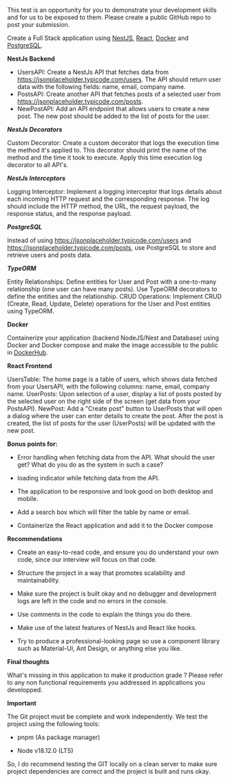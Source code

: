 This test is an opportunity for you to demonstrate your development skills and for us to be exposed to them. Please create a public GitHub repo to post your submission.

Create a Full Stack application using [NestJS](https://nestjs.com/), [React](https://react.dev/), [Docker](https://www.docker.com/)  and [PostgreSQL](https://www.postgresql.org/). 

**NestJs Backend** 

* UsersAPI: Create a NestJs API that fetches data from https://jsonplaceholder.typicode.com/users. The API should return user data with the following fields: name, email, company name. 
* PostsAPI: Create another API that fetches posts of a selected user from https://jsonplaceholder.typicode.com/posts. 
* NewPostAPI: Add an API endpoint that allows users to create a new post. The new post should be added to the list of posts for the user.

***NestJs Decorators***

Custom Decorator: Create a custom decorator that logs the execution time the method it's applied to. This decorator should print the name of the method and the time it took to execute. Apply this time execution log decorator to all API's.

***NestJs Interceptors***

Logging Interceptor: Implement a logging interceptor that logs details about each incoming HTTP request and the corresponding response. The log should include the HTTP method, the URL, the request payload, the response status, and the response payload.

***PostgreSQL*** 

Instead of using https://jsonplaceholder.typicode.com/users and https://jsonplaceholder.typicode.com/posts, use PostgreSQL to store and retrieve users and posts data. 

***TypeORM***

Entity Relationships: Define entities for User and Post with a one-to-many relationship (one user can have many posts). Use TypeORM decorators to define the entities and the relationship.
CRUD Operations: Implement CRUD (Create, Read, Update, Delete) operations for the User and Post entities using TypeORM.

**Docker** 

Containerize your application (backend NodeJS/Nest and Database) using Docker and Docker compose and make the image accessible to the public in [DockerHub](https://hub.docker.com/). 

**React Frontend** 

UsersTable: The home page is a table of users, which shows data fetched from your UsersAPI, with the following columns: name, email, company name. 
UserPosts: Upon selection of a user, display a list of posts posted by the selected user on the right side of the screen (get data from your PostsAPI). 
NewPost: Add a "Create post" button to UserPosts that will open a dialog where the user can enter details to create the post. After the post is created, the list of posts for the user (UserPosts) will be updated with the new post. 

**Bonus points for:**
* Error handling when fetching data from the API. What should the user get? What do you do as the system in such a case? 

* loading indicator while fetching data from the API. 

* The application to be responsive and look good on both desktop and mobile. 

* Add a search box which will filter the table by name or email.
  
* Containerize the React application and add it to the Docker compose

**Recommendations** 

* Create an easy-to-read code, and ensure you do understand your own code, since our interview will focus on that code. 

* Structure the project in a way that promotes scalability and maintainability. 

* Make sure the project is built okay and no debugger and development logs are left in the code and no errors in the console. 

* Use comments in the code to explain the things you do there. 

* Make use of the latest features of NestJs and React like hooks. 

* Try to produce a professional-looking page so use a component library such as Material-UI, Ant Design, or anything else you like. 

**Final thoughts**

What's missing in this application to make it production grade ?
Please refer to any non functional requirements you addressed in applications you developped.

**Important** 

The Git project must be complete and work independently. We test the project using the following tools: 

* pnpm (As package manager) 

* Node v18.12.0 (LTS) 

So, I do recommend testing the GIT locally on a clean server to make sure project dependencies are correct and the project is built and runs okay. 


